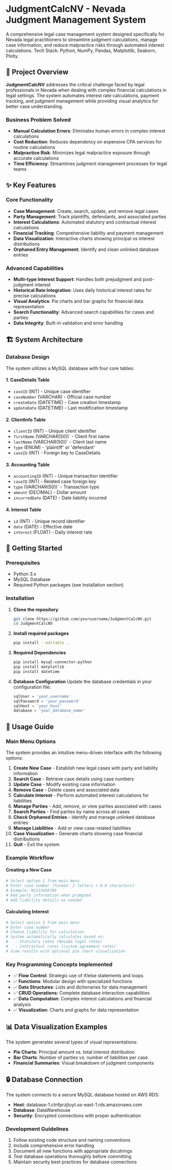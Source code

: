# JudgmentCalcNV - Nevada Judgment Management System

A comprehensive legal case management system designed specifically for Nevada legal practitioners to streamline judgment calculations, manage case information, and reduce malpractice risks through automated interest calculations.
Tech Stack: Python, NumPy, Pandas, Matplotlib, Seaborn, Plotly.

## 🎯 Project Overview

**JudgmentCalcNV** addresses the critical challenge faced by legal professionals in Nevada when dealing with complex financial calculations in legal settings. The system automates interest rate calculations, payment tracking, and judgment management while providing visual analytics for better case understanding.

### Business Problem Solved
- **Manual Calculation Errors**: Eliminates human errors in complex interest calculations
- **Cost Reduction**: Reduces dependency on expensive CPA services for routine calculations
- **Malpractice Risk**: Minimizes legal malpractice exposure through accurate calculations
- **Time Efficiency**: Streamlines judgment management processes for legal teams

## ✨ Key Features

### Core Functionality
- **Case Management**: Create, search, update, and remove legal cases
- **Party Management**: Track plaintiffs, defendants, and associated parties
- **Interest Calculations**: Automated statutory and contractual interest calculations
- **Financial Tracking**: Comprehensive liability and payment management
- **Data Visualization**: Interactive charts showing principal vs interest distributions
- **Orphaned Entry Management**: Identify and clean unlinked database entries

### Advanced Capabilities
- **Multi-type Interest Support**: Handles both prejudgment and post-judgment interest
- **Historical Rate Integration**: Uses daily historical interest rates for precise calculations
- **Visual Analytics**: Pie charts and bar graphs for financial data representation
- **Search Functionality**: Advanced search capabilities for cases and parties
- **Data Integrity**: Built-in validation and error handling

## 🏗️ System Architecture

### Database Design
The system utilizes a MySQL database with four core tables:

#### 1. CaseDetails Table
- `caseID` (INT) - Unique case identifier
- `caseNumber` (VARCHAR) - Official case number
- `createDate` (DATETIME) - Case creation timestamp
- `updateDate` (DATETIME) - Last modification timestamp

#### 2. ClientInfo Table
- `clientID` (INT) - Unique client identifier
- `firstName` (VARCHAR(50))` - Client first name
- `lastName` (VARCHAR(50))` - Client last name
- `type` (ENUM) - 'plaintiff' or 'defendant'
- `caseID` (INT) - Foreign key to CaseDetails

#### 3. Accounting Table
- `accountingID` (INT) - Unique transaction identifier
- `caseID` (INT) - Related case foreign key
- `type` (VARCHAR(50))` - Transaction type
- `amount` (DECIMAL) - Dollar amount
- `incurredDate` (DATE) - Date liability incurred

#### 4. Interest Table
- `id` (INT) - Unique record identifier
- `date` (DATE) - Effective date
- `interest` (FLOAT) - Daily interest rate

## 🚀 Getting Started

### Prerequisites
- Python 3.x
- MySQL Database
- Required Python packages (see Installation section)

### Installation

1. **Clone the repository**
   ```bash
   git clone https://github.com/yourusername/JudgmentCalcNV.git
   cd JudgmentCalcNV
   ```

2. **Install required packages**
   ```bash
   pip install --editable .
   ```

3. **Required Dependencies**
   ```bash
   pip install mysql-connector-python
   pip install matplotlib
   pip install datetime
   ```

4. **Database Configuration**
   Update the database credentials in your configuration file:
   ```python
   sqlUser = 'your_username'
   sqlPassword = 'your_password'
   sqlHost = 'your_host'
   database = 'your_database_name'
   ```

## 📖 Usage Guide

### Main Menu Options

The system provides an intuitive menu-driven interface with the following options:

1. **Create New Case** - Establish new legal cases with party and liability information
2. **Search Case** - Retrieve case details using case numbers
3. **Update Case** - Modify existing case information
4. **Remove Case** - Delete cases and associated data
5. **Calculate Interest** - Perform automated interest calculations for liabilities
6. **Manage Parties** - Add, remove, or view parties associated with cases
7. **Search Parties** - Find parties by name across all cases
8. **Check Orphaned Entries** - Identify and manage unlinked database entries
9. **Manage Liabilities** - Add or view case-related liabilities
10. **Case Visualization** - Generate charts showing case financial distributions
11. **Quit** - Exit the system

### Example Workflow

#### Creating a New Case
```python
# Select option 1 from main menu
# Enter case number (format: 2 letters + 6-8 characters)
# Example: NV123456789
# Add party information when prompted
# Add liability details as needed
```

#### Calculating Interest
```python
# Select option 5 from main menu
# Enter case number
# Choose liability for calculation
# System automatically calculates based on:
#   - Statutory rates (Nevada legal rates)
#   - Contractual rates (custom agreement rates)
# View results with optional pie chart visualization
```

### Key Programming Concepts Implemented
- ✅ **Flow Control**: Strategic use of if/else statements and loops
- ✅ **Functions**: Modular design with specialized functions
- ✅ **Data Structures**: Lists and dictionaries for data management
- ✅ **CRUD Operations**: Complete database interaction capabilities
- ✅ **Data Computation**: Complex interest calculations and financial analysis
- ✅ **Visualization**: Charts and graphs for data representation

## 📊 Data Visualization Examples

The system generates several types of visual representations:
- **Pie Charts**: Principal amount vs. total interest distribution
- **Bar Charts**: Number of parties vs. number of liabilities per case
- **Financial Summaries**: Visual breakdown of judgment components

## 🔒 Database Connection

The system connects to a secure MySQL database hosted on AWS RDS:
- **Host**: database-1.ctnfprzjtuyt.us-east-1.rds.amazonaws.com
- **Database**: DataWarehouse
- **Security**: Encrypted connections with proper authentication

### Development Guidelines
1. Follow existing code structure and naming conventions
2. Include comprehensive error handling
3. Document all new functions with appropriate docstrings
4. Test database operations thoroughly before committing
5. Maintain security best practices for database connections



